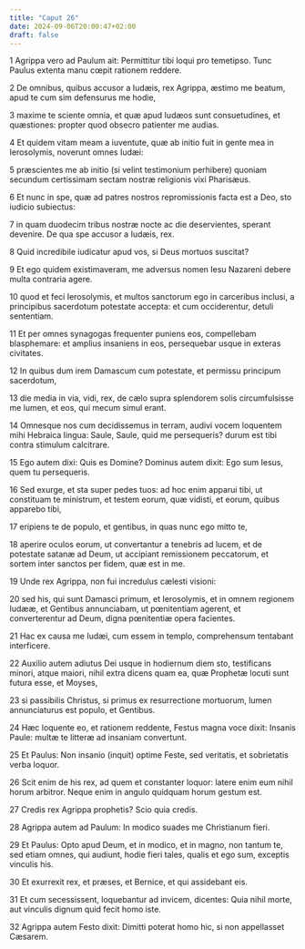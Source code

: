 ```yaml
---
title: "Caput 26"
date: 2024-09-06T20:00:47+02:00
draft: false
---
```



1 Agrippa vero ad Paulum ait: Permittitur tibi loqui pro temetipso. Tunc Paulus extenta manu cœpit rationem reddere.

2 De omnibus, quibus accusor a Iudæis, rex Agrippa, æstimo me beatum, apud te cum sim defensurus me hodie,

3 maxime te sciente omnia, et quæ apud Iudæos sunt consuetudines, et quæstiones: propter quod obsecro patienter me audias.

4 Et quidem vitam meam a iuventute, quæ ab initio fuit in gente mea in Ierosolymis, noverunt omnes Iudæi:

5 præscientes me ab initio (si velint testimonium perhibere) quoniam secundum certissimam sectam nostræ religionis vixi Pharisæus.

6 Et nunc in spe, quæ ad patres nostros repromissionis facta est a Deo, sto iudicio subiectus:

7 in quam duodecim tribus nostræ nocte ac die deservientes, sperant devenire. De qua spe accusor a Iudæis, rex.

8 Quid incredibile iudicatur apud vos, si Deus mortuos suscitat?

9 Et ego quidem existimaveram, me adversus nomen Iesu Nazareni debere multa contraria agere.

10 quod et feci Ierosolymis, et multos sanctorum ego in carceribus inclusi, a principibus sacerdotum potestate accepta: et cum occiderentur, detuli sententiam.

11 Et per omnes synagogas frequenter puniens eos, compellebam blasphemare: et amplius insaniens in eos, persequebar usque in exteras civitates.

12 In quibus dum irem Damascum cum potestate, et permissu principum sacerdotum,

13 die media in via, vidi, rex, de cælo supra splendorem solis circumfulsisse me lumen, et eos, qui mecum simul erant.

14 Omnesque nos cum decidissemus in terram, audivi vocem loquentem mihi Hebraica lingua: Saule, Saule, quid me persequeris? durum est tibi contra stimulum calcitrare.

15 Ego autem dixi: Quis es Domine? Dominus autem dixit: Ego sum Iesus, quem tu persequeris.

16 Sed exurge, et sta super pedes tuos: ad hoc enim apparui tibi, ut constituam te ministrum, et testem eorum, quæ vidisti, et eorum, quibus apparebo tibi,

17 eripiens te de populo, et gentibus, in quas nunc ego mitto te,

18 aperire oculos eorum, ut convertantur a tenebris ad lucem, et de potestate satanæ ad Deum, ut accipiant remissionem peccatorum, et sortem inter sanctos per fidem, quæ est in me.

19 Unde rex Agrippa, non fui incredulus cælesti visioni:

20 sed his, qui sunt Damasci primum, et Ierosolymis, et in omnem regionem Iudææ, et Gentibus annunciabam, ut pœnitentiam agerent, et converterentur ad Deum, digna pœnitentiæ opera facientes.

21 Hac ex causa me Iudæi, cum essem in templo, comprehensum tentabant interficere.

22 Auxilio autem adiutus Dei usque in hodiernum diem sto, testificans minori, atque maiori, nihil extra dicens quam ea, quæ Prophetæ locuti sunt futura esse, et Moyses,

23 si passibilis Christus, si primus ex resurrectione mortuorum, lumen annunciaturus est populo, et Gentibus.

24 Hæc loquente eo, et rationem reddente, Festus magna voce dixit: Insanis Paule: multæ te litteræ ad insaniam convertunt.

25 Et Paulus: Non insanio (inquit) optime Feste, sed veritatis, et sobrietatis verba loquor.

26 Scit enim de his rex, ad quem et constanter loquor: latere enim eum nihil horum arbitror. Neque enim in angulo quidquam horum gestum est.

27 Credis rex Agrippa prophetis? Scio quia credis.

28 Agrippa autem ad Paulum: In modico suades me Christianum fieri.

29 Et Paulus: Opto apud Deum, et in modico, et in magno, non tantum te, sed etiam omnes, qui audiunt, hodie fieri tales, qualis et ego sum, exceptis vinculis his.

30 Et exurrexit rex, et præses, et Bernice, et qui assidebant eis.

31 Et cum secessissent, loquebantur ad invicem, dicentes: Quia nihil morte, aut vinculis dignum quid fecit homo iste.

32 Agrippa autem Festo dixit: Dimitti poterat homo hic, si non appellasset Cæsarem.

